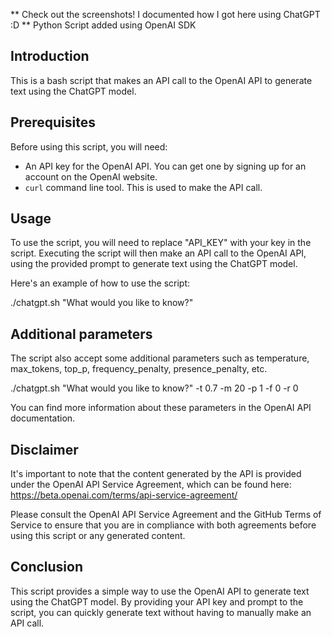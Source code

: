 ** Check out the screenshots! I documented how I got here using ChatGPT :D
** Python Script added using OpenAI SDK

## Introduction
This is a bash script that makes an API call to the OpenAI API to generate text using the ChatGPT model.

## Prerequisites
Before using this script, you will need:
- An API key for the OpenAI API. You can get one by signing up for an account on the OpenAI website.
- `curl` command line tool. This is used to make the API call.

## Usage
To use the script, you will need to replace "API_KEY" with your key in the script. Executing the script will then make an API call to the OpenAI API, using the provided prompt to generate text using the ChatGPT model.

Here's an example of how to use the script:

./chatgpt.sh "What would you like to know?"


## Additional parameters
The script also accept some additional parameters such as temperature, max_tokens, top_p, frequency_penalty, presence_penalty, etc.

./chatgpt.sh "What would you like to know?" -t 0.7 -m 20 -p 1 -f 0 -r 0

You can find more information about these parameters in the OpenAI API documentation.

## Disclaimer
It's important to note that the content generated by the API is provided under the OpenAI API Service Agreement, which can be found here: https://beta.openai.com/terms/api-service-agreement/

Please consult the OpenAI API Service Agreement and the GitHub Terms of Service to ensure that you are in compliance with both agreements before using this script or any generated content.

## Conclusion
This script provides a simple way to use the OpenAI API to generate text using the ChatGPT model. By providing your API key and prompt to the script, you can quickly generate text without having to manually make an API call.
